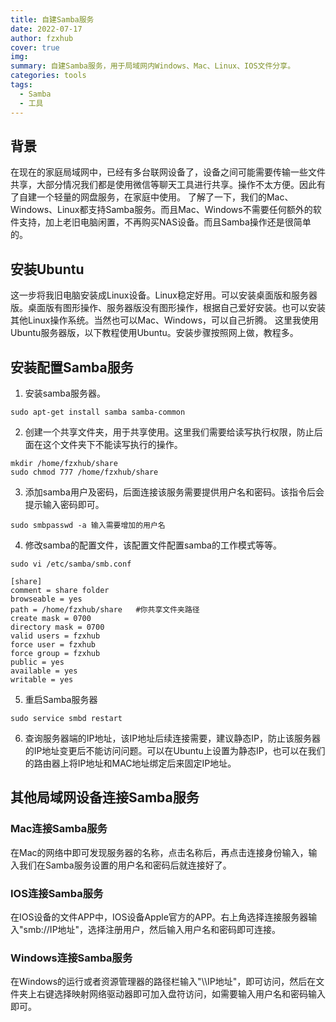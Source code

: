 ```yaml
---
title: 自建Samba服务
date: 2022-07-17
author: fzxhub
cover: true
img: 
summary: 自建Samba服务，用于局域网内Windows、Mac、Linux、IOS文件分享。
categories: tools
tags:
  - Samba
  - 工具
---
```


## 背景

在现在的家庭局域网中，已经有多台联网设备了，设备之间可能需要传输一些文件共享，大部分情况我们都是使用微信等聊天工具进行共享。操作不太方便。因此有了自建一个轻量的网盘服务，在家庭中使用。
了解了一下，我们的Mac、Windows、Linux都支持Samba服务。而且Mac、Windows不需要任何额外的软件支持，加上老旧电脑闲置，不再购买NAS设备。而且Samba操作还是很简单的。

## 安装Ubuntu

这一步将我旧电脑安装成Linux设备。Linux稳定好用。可以安装桌面版和服务器版。桌面版有图形操作、服务器版没有图形操作，根据自己爱好安装。也可以安装其他Linux操作系统。当然也可以Mac、Windows，可以自己折腾。
这里我使用Ubuntu服务器版，以下教程使用Ubuntu。安装步骤按照网上做，教程多。

## 安装配置Samba服务

1. 安装samba服务器。

```shell
sudo apt-get install samba samba-common
```

2. 创建一个共享文件夹，用于共享使用。这里我们需要给读写执行权限，防止后面在这个文件夹下不能读写执行的操作。

```shell
mkdir /home/fzxhub/share
sudo chmod 777 /home/fzxhub/share
```

3. 添加samba用户及密码，后面连接该服务需要提供用户名和密码。该指令后会提示输入密码即可。

```shell
sudo smbpasswd -a 输入需要增加的用户名
```

4. 修改samba的配置文件，该配置文件配置samba的工作模式等等。


```shell
sudo vi /etc/samba/smb.conf
```

```shell
[share]
comment = share folder
browseable = yes
path = /home/fzxhub/share   #你共享文件夹路径
create mask = 0700
directory mask = 0700
valid users = fzxhub     
force user = fzxhub
force group = fzxhub
public = yes
available = yes
writable = yes
```

5. 重启Samba服务器

```shell
sudo service smbd restart
```

6. 查询服务器端的IP地址，该IP地址后续连接需要，建议静态IP，防止该服务器的IP地址变更后不能访问问题。可以在Ubuntu上设置为静态IP，也可以在我们的路由器上将IP地址和MAC地址绑定后来固定IP地址。

## 其他局域网设备连接Samba服务

### Mac连接Samba服务

在Mac的网络中即可发现服务器的名称，点击名称后，再点击连接身份输入，输入我们在Samba服务设置的用户名和密码后就连接好了。

### IOS连接Samba服务

在IOS设备的文件APP中，IOS设备Apple官方的APP。右上角选择连接服务器输入"smb://IP地址"，选择注册用户，然后输入用户名和密码即可连接。

### Windows连接Samba服务

在Windows的运行或者资源管理器的路径栏输入"\\\IP地址"，即可访问，然后在文件夹上右键选择映射网络驱动器即可加入盘符访问，如需要输入用户名和密码输入即可。

